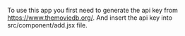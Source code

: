 To use this app you first need to generate the api key from https://www.themoviedb.org/. And insert the api key into src/component/add.jsx file.
